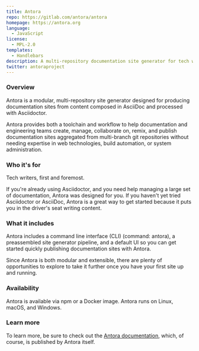 ```yaml
---
title: Antora
repo: https://gitlab.com/antora/antora
homepage: https://antora.org
language:
  - JavaScript
license:
  - MPL-2.0
templates:
  - Handlebars
description: A multi-repository documentation site generator for tech writers who love writing in AsciiDoc.
twitter: antoraproject
---
```


### Overview

Antora is a modular, multi-repository site generator designed for producing documentation sites from content composed in AsciiDoc and processed with Asciidoctor.

Antora provides both a toolchain and workflow to help documentation and engineering teams create, manage, collaborate on, remix, and publish documentation sites aggregated from multi-branch git repositories without needing expertise in web technologies, build automation, or system administration.

### Who it's for

Tech writers, first and foremost.

If you're already using Asciidoctor, and you need help managing a large set of documentation, Antora was designed for you.
If you haven't yet tried Asciidoctor or AsciiDoc, Antora is a great way to get started because it puts you in the driver's seat writing content.

### What it includes

Antora includes a command line interface (CLI) (command: antora), a preassembled site generator pipeline, and a default UI so you can get started quickly publishing documentation sites with Antora.

Since Antora is both modular and extensible, there are plenty of opportunities to explore to take it further once you have your first site up and running.

### Availability

Antora is available via npm or a Docker image.
Antora runs on Linux, macOS, and Windows.

### Learn more

To learn more, be sure to check out the [Antora documentation](https://docs.antora.org), which, of course, is published by Antora itself.
